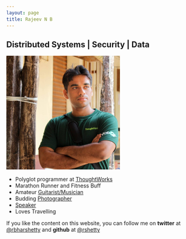 ```yaml
---
layout: page
title: Rajeev N B
---
```


## Distributed Systems | Security | Data

<img src="/assets/my_pic.jpg" alt="Drawing" style="position: relative; width: 300px;"/>

- Polyglot programmer at [ThoughtWorks](http://www.thoughtworks.com/)
- Marathon Runner and Fitness Buff
- Amateur [Guitarist/Musician](https://soundcloud.com/rajeev-bharshetty)
- Budding [Photographer](https://500px.com/rbharshetty)
- [Speaker](https://speakerdeck.com/rshetty01)
- Loves Travelling

If you like the content on this website, you can follow me on **twitter** at [@rbharshetty](https://twitter.com/rbharshetty) and **github** at [@rshetty](https://github.com/rshetty)
